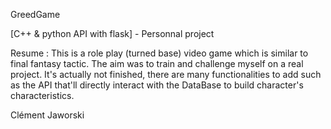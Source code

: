 GreedGame

[C++ & python API with flask] - Personnal project

Resume :
  This is a role play (turned base) video game which is similar to final fantasy tactic. The aim was to train and challenge myself on a real project. 
  It's actually not finished, there are many functionalities to add such as the API that'll directly interact with the DataBase to build character's characteristics.
  
Clément Jaworski
